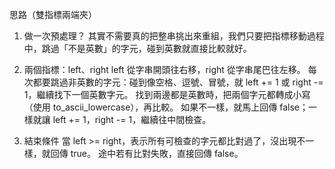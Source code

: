 思路（雙指標兩端夾）
1. 做一次預處理？
其實不需要真的把整串挑出來重組，我們只要把指標移動過程中，跳過「不是英數」的字元，碰到英數就直接比較就好。

2. 兩個指標：left、right
left 從字串開頭往右移，right 從字串尾巴往左移。
每次都要跳過非英數的字元：碰到像空格、逗號、冒號，就 left += 1 或 right -= 1，繼續找下一個英數字元。
找到兩邊都是英數時，把兩個字元都轉成小寫（使用 to_ascii_lowercase），再比較。
如果不一樣，就馬上回傳 false；一樣就讓 left += 1，right -= 1，繼續往中間檢查。

3. 結束條件
當 left >= right，表示所有可檢查的字元都比對過了，沒出現不一樣，就回傳 true。
途中若有比對失敗，直接回傳 false。
